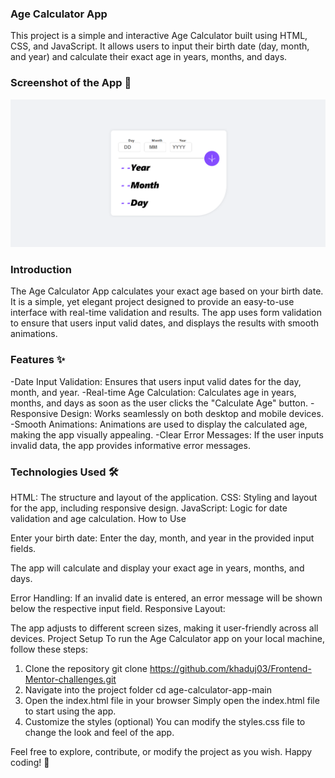 ### Age Calculator App
This project is a simple and interactive Age Calculator built using HTML, CSS, and JavaScript. It allows users to input their birth date (day, month, and year) and calculate their exact age in years, months, and days.

### Screenshot of the App 📸
![Design DeskTop ](./screenshot/screenshot.png)

### Introduction
The Age Calculator App calculates your exact age based on your birth date. It is a simple, yet elegant project designed to provide an easy-to-use interface with real-time validation and results. The app uses form validation to ensure that users input valid dates, and displays the results with smooth animations.

### Features ✨
-Date Input Validation: Ensures that users input valid dates for the day, month, and year.
-Real-time Age Calculation: Calculates age in years, months, and days as soon as the user clicks the "Calculate Age" button.
-Responsive Design: Works seamlessly on both desktop and mobile devices.
-Smooth Animations: Animations are used to display the calculated age, making the app visually appealing.
-Clear Error Messages: If the user inputs invalid data, the app provides informative error messages.

### Technologies Used 🛠️
HTML: The structure and layout of the application.
CSS: Styling and layout for the app, including responsive design.
JavaScript: Logic for date validation and age calculation.
How to Use

Enter your birth date:
Enter the day, month, and year in the provided input fields.


The app will calculate and display your exact age in years, months, and days.

Error Handling:
If an invalid date is entered, an error message will be shown below the respective input field.
Responsive Layout:

The app adjusts to different screen sizes, making it user-friendly across all devices.
Project Setup
To run the Age Calculator app on your local machine, follow these steps:

1. Clone the repository
git clone https://github.com/khaduj03/Frontend-Mentor-challenges.git
2. Navigate into the project folder
cd age-calculator-app-main
3. Open the index.html file in your browser
Simply open the index.html file to start using the app.
4. Customize the styles (optional)
You can modify the styles.css file to change the look and feel of the app.


Feel free to explore, contribute, or modify the project as you wish. Happy coding! 🚀